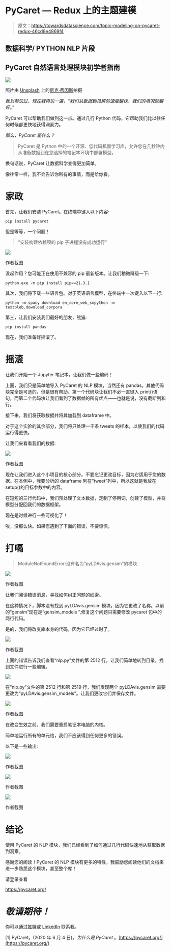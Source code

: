 # PyCaret — Redux 上的主题建模

> 原文：<https://towardsdatascience.com/topic-modeling-on-pycaret-redux-46cd8e4869f4>

## 数据科学/ PYTHON NLP 片段

## PyCaret 自然语言处理模块初学者指南

![](img/a8edf6d16df60f2b7f060f2a5bef617b.png)

照片由 [Unsplash](https://unsplash.com?utm_source=medium&utm_medium=referral) 上的[尼克·费因斯](https://unsplash.com/@jannerboy62?utm_source=medium&utm_medium=referral)拍摄

*我以前说过，现在我再说一遍，“我们从数据到见解的速度越快，我们的境况就越好。”*

PyCaret 可以帮助我们做到这一点。通过几行 Python 代码，它帮助我们比以往任何时候都更快地获得洞察力。

*那么，PyCaret 是什么？*

> PyCaret 是 Python 中的一个开源、低代码机器学习库，允许您在几秒钟内从准备数据到在您选择的笔记本环境中部署模型。

换句话说，PyCaret 让数据科学变得更加简单。

像往常一样，我不会告诉你所有的事情，而是给你看。

# 家政

首先，让我们安装 PyCaret。在终端中键入以下内容:

```
pip install pycaret
```

但是等等，一个问题！

> "安装构建依赖项的 pip 子进程没有成功运行"

![](img/95d05be6d6aead5f742a6f7656e7dfd5.png)

作者截图

没起作用？您可能正在使用不兼容的 pip 最新版本。让我们稍微降级一下:

```
python.exe -m pip install pip==21.3.1
```

其次，我们将下载一些语言包。对于英语语言模型，在终端中一次键入以下一行:

```
python -m spacy download en_core_web_smpython -m textblob.download_corpora
```

第三，让我们安装我们最好的朋友，熊猫:

```
pip install pandas
```

现在，我们准备好摇滚了。

# 摇滚

让我们开始一个 Jupyter 笔记本，让我们做一些编码！

上面，我们只是简单地导入 PyCaret 的 NLP 模块，当然还有 pandas。其他代码块完全是可选的，但是很有帮助。第一个代码块让我们不必一直键入 print()语句，而第二个代码块让我们看到了数据帧的所有优点——也就是说，没有截断列和行。

接下来，我们将获取数据并将其加载到 dataframe 中。

对于这个实验的其余部分，我们将只处理一千条 tweets 的样本，以使我们的代码运行得更快。

让我们来看看我们的数据:

![](img/8079edfc96166bf521195fb25b8b12c8.png)

作者截图

现在让我们进入这个小项目的核心部分。不要忘记更改目标，因为它适用于您的数据。在本例中，我要分析的 dataframe 列在“tweet”列中，所以这就是我放在 setup()的目标参数中的内容。

在短短的三行代码中，我们预处理了文本数据，定制了停用词，创建了模型，并将模型分配回我们的数据框架。

现在是时候进行一些可视化了！

唉，没那么快。如果您遇到了下面的错误，不要惊慌。

# 打嗝

> ModuleNotFoundError:没有名为“pyLDAvis.gensim”的模块

![](img/efe0369e61762cd3c44625eeec156f87.png)

作者截图

让我们阅读错误消息，寻找如何纠正问题的线索。

在这种情况下，脚本没有找到 pyLDAvis.gensim 模块，因为它更改了名称。以前的“gensim”现在是“gensim_models ”,修复这个问题只需要修改 pycaret 包中的两行代码。

是的，我们将改变库本身的代码，因为它已经过时了。

![](img/160fafd8cf4213a91961bb7710530002.png)

作者截图

上面的错误告诉我们查看“nlp.py”文件的第 2512 行。让我们简单地转到目录，找到文件进行一些编辑。

![](img/bf8e88db90cbf46dcfd24f16d2e4f46a.png)

在“nlp.py”文件的第 2512 行和第 2519 行，我们发现两个 pyLDAvis.gensim 需要更改为“pyLDAvis.gensim_models”。让我们更改它们并保存文件。

![](img/183bcba6e37058a899569e12a0efb701.png)

作者截图

在改变生效之前。我们需要重启笔记本电脑的内核。

简单地运行所有的单元格，我们不应该得到任何更多的错误。

以下是一些输出:

![](img/92a6519ba5031fc4abe3861f673d02b8.png)

作者截图

![](img/3d9b7b5311fc3b032a4cebaf1e4fc102.png)

作者截图

![](img/4a3d2870a08476d7e90efd9903ffab21.png)

作者截图

# 结论

使用 PyCaret 的 NLP 模块，我们已经看到了如何通过几行代码快速地从获取数据到洞察。

感谢您的阅读！PyCaret 的 NLP 模块有更多的特性，我鼓励您阅读他们的文档来进一步熟悉这个模块，甚至整个库！

请登录查看

<https://pycaret.org/>  

# *敬请期待！*

你可以通过[推特](https://twitter.com/ecdedios)或 [LinkedIn](https://www.linkedin.com/in/ednalyn-de-dios/) 联系我。

[1] PyCaret。(2020 年 6 月 4 日)。*为什么是 PyCaret* 。[https://pycaret.org/](https://pycaret.org/)